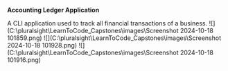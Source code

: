 **Accounting Ledger Application**

A CLI application used to track all financial transactions of a business.
![](C:\pluralsight\LearnToCode_Capstones\images\Screenshot 2024-10-18 101859.png)
![](C:\pluralsight\LearnToCode_Capstones\images\Screenshot 2024-10-18 101928.png)
![](C:\pluralsight\LearnToCode_Capstones\images\Screenshot 2024-10-18 101916.png)
